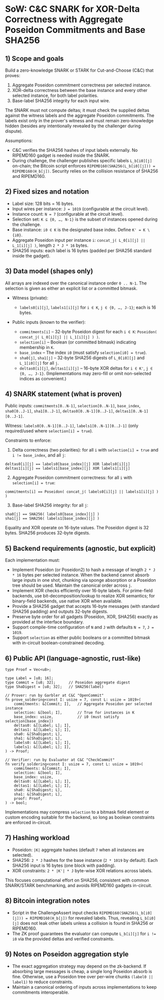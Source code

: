 # SoW: C&C SNARK for XOR-Delta Correctness with Aggregate Poseidon Commitments and Base SHA256

## 1) Scope and goals

Build a zero-knowledge SNARK or STARK for Cut-and-Choose (C&C) that proves:

1. Aggregate Poseidon commitment correctness per selected instance.
2. XOR-delta correctness between the base instance and every other selected instance, for both label polarities.
3. Base-label SHA256 integrity for each input wire.

The SNARK must not compute deltas; it must check the supplied deltas against the witness labels and the aggregate Poseidon commitments. The labels exist only in the prover's witness and must remain zero-knowledge hidden (besides any intentionally revealed by the challenger during dispute).

Assumptions:

- C&C verifies the SHA256 hashes of input labels externally. No RIPEMD160 gadget is needed inside the SNARK.
- During challenge, the challenger publishes specific labels `L_b[i0][j]` on-chain; the Bitcoin script enforces `RIPEMD160(SHA256(L_b[i0][j])) = RIPEMD160(H_b[j])`. Security relies on the collision resistance of SHA256 and RIPEMD160.

## 2) Fixed sizes and notation

- Label size: 128 bits = 16 bytes.
- Input wires per instance: `J = 1019` (configurable at the circuit level).
- Instance count: `N = 7` (configurable at the circuit level).
- Selection set: `K ⊆ {0, …, N-1}` is the subset of instances opened during the challenge.
- Base instance: `i0 ∈ K` is the designated base index. Define `K' = K \ {i0}`.
- Aggregate Poseidon input per instance `i`: `concat_j( L_0[i][j] || L_1[i][j] )`, length `2 * J * 16` bytes.
- SHA256 inputs: each label is 16 bytes (padded per SHA256 standard inside the gadget).

## 3) Data model (shapes only)

All arrays are indexed over the canonical instance order `0 .. N-1`. The selection is given as either an explicit list or a committed bitmask.

- Witness (private):
  - `labels0[i][j]`, `labels1[i][j]` for `i ∈ K`, `j ∈ {0, …, J-1}`; each is 16 bytes.

- Public inputs (known to the verifier):
  - `commitments[i]` – 32-byte Poseidon digest for each `i ∈ K`: `Poseidon( concat_j( L_0[i][j] || L_1[i][j] ) )`.
  - `selection[i]` – Boolean (or committed bitmask) indicating membership in `K`.
  - `base_index` – The index `i0` (must satisfy `selection[i0] = true`).
  - `sha0[j]`, `sha1[j]` – 32-byte SHA256 digests of `L_0[i0][j]` and `L_1[i0][j]` for all `j`.
  - `deltas0[i][j]`, `deltas1[i][j]` – 16-byte XOR deltas for `i ∈ K'`, `j ∈ {0, …, J-1}`. (Implementations may zero-fill or omit non-selected indices as convenient.)

## 4) SNARK statement (what is proven)

Public inputs: `commitments[0..N-1]`, `selection[0..N-1]`, `base_index`, `sha0[0..J-1]`, `sha1[0..J-1]`, `deltas0[0..N-1][0..J-1]`, `deltas1[0..N-1][0..J-1]`.

Witness: `labels0[0..N-1][0..J-1]`, `labels1[0..N-1][0..J-1]` (only required/used where `selection[i] = true`).

Constraints to enforce:

1) Delta correctness (two polarities): for all `i` with `selection[i] = true` and `i != base_index`, and all `j`:

```
deltas0[i][j] == labels0[base_index][j] XOR labels0[i][j]
deltas1[i][j] == labels1[base_index][j] XOR labels1[i][j]
```

2) Aggregate Poseidon commitment correctness: for all `i` with `selection[i] = true`:

```
commitments[i] == Poseidon( concat_j( labels0[i][j] || labels1[i][j] ) )
```

3) Base-label SHA256 integrity: for all `j`:

```
sha0[j] == SHA256( labels0[base_index][j] )
sha1[j] == SHA256( labels1[base_index][j] )
```

Equality and XOR operate on 16-byte values. The Poseidon digest is 32 bytes. SHA256 produces 32-byte digests.

## 5) Backend requirements (agnostic, but explicit)

Each implementation must:

- Implement Poseidon (or Poseidon2) to hash a message of length `2 * J * 16` bytes per selected instance. When the backend cannot absorb large inputs in one shot, chunking via sponge absorption or a Poseidon tree should be used. Maintain the canonical order across `j`.
- Implement XOR checks efficiently over 16-byte labels. For prime-field backends, use bit-decomposition/lookup to realize XOR semantics; for binary-field backends, use native XOR when available.
- Provide a SHA256 gadget that accepts 16-byte messages (with standard SHA256 padding) and outputs 32-byte digests.
- Preserve byte order for all gadgets (Poseidon, XOR, SHA256) exactly as provided at the interface boundary.
- Support compile-time configuration of `N` and `J` with defaults `N = 7`, `J = 1019`.
- Support `selection` as either public booleans or a committed bitmask with in-circuit boolean-constrained decoding.

## 6) Public API (language-agnostic, rust-like)

```
type Proof = Vec<u8>;

type Label = [u8; 16];
type Commit = [u8; 32];      // Poseidon aggregate digest
type ShaDigest = [u8; 32];   // SHA256(label)

// Prover: run by Garbler at C&C "OpenCommit"
fn prove_soldering<const I: usize = 7, const L: usize = 1019>(
    commitments: &[Commit; I],   // Aggregate Poseidon per selected instance
    selection: &[bool; I],       // True for instances in K
    base_index: usize,           // i0 (must satisfy selection[base_index])
    deltas0: &[[Label; L]; I],
    deltas1: &[[Label; L]; I],
    sha0: &[ShaDigest; L],
    sha1: &[ShaDigest; L],
    labels0: &[[Label; L]; I],
    labels1: &[[Label; L]; I],
) -> Proof;

// Verifier: run by Evaluator at C&C "CheckCommit"
fn verify_soldering<const I: usize = 7, const L: usize = 1019>(
    commitments: &[Commit; I],
    selection: &[bool; I],
    base_index: usize,
    deltas0: &[[Label; L]; I],
    deltas1: &[[Label; L]; I],
    sha0: &[ShaDigest; L],
    sha1: &[ShaDigest; L],
    proof: Proof,
) -> bool;
```

Implementations may compress `selection` to a bitmask field element or custom encoding suitable for the backend, so long as boolean constraints are enforced in-circuit.

## 7) Hashing workload

- Poseidon: `|K|` aggregate hashes (default `7` when all instances are selected).
- SHA256: `2 * J` hashes for the base instance (`2 * 1019` by default). Each SHA256 input is 16 bytes (one block with padding).
- XOR constraints: `2 * |K'| * J` byte-wise XOR relations across labels.

This focuses computational effort on SHA256, consistent with common SNARK/STARK benchmarking, and avoids RIPEMD160 gadgets in-circuit.

## 8) Bitcoin integration notes

- Script in the ChallengeAssert input checks `RIPEMD160(SHA256(L_b[i0][j])) = RIPEMD160(H_b[j])` for revealed labels. Thus, revealing `L_b[i0][j]` does not leak other labels unless a collision is found in SHA256 or RIPEMD160.
- The ZK proof guarantees the evaluator can compute `L_b[i][j]` for `i != i0` via the provided deltas and verified constraints.

## 9) Notes on Poseidon aggregation style

- The exact aggregation strategy may depend on the zk-backend. If absorbing large messages is cheap, a single long Poseidon absorb is fine. Otherwise, use a Poseidon tree over per-wire chunks `(label0 || label1)` to reduce constraints.
- Maintain a canonical ordering of inputs across implementations to keep commitments interoperable.

